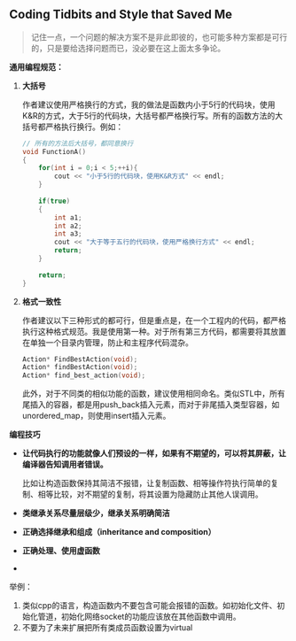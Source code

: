 ## Coding Tidbits and Style that Saved Me

> 记住一点，一个问题的解决方案不是非此即彼的，也可能多种方案都是可行的，只是要给选择问题而已，没必要在这上面太多争论。

**通用编程规范：**

1. **大括号**

   作者建议使用严格换行的方式，我的做法是函数内小于5行的代码块，使用K&R的方式，大于5行的代码块，大括号都严格换行写。所有的函数方法的大括号都严格执行换行。例如：

   ```cpp
   // 所有的方法后大括号，都同意换行
   void FunctionA()
   {
       for(int i = 0;i < 5;++i){
           cout << "小于5行的代码块，使用K&R方式" << endl;
       }
       
       if(true)
       {
           int a1;
           int a2;
           int a3;
           cout << "大于等于五行的代码块，使用严格换行方式" << endl;
           return;
       }
       
       return;
   }
   ```

2. **格式一致性**

   作者建议以下三种形式的都可行，但是重点是，在一个工程内的代码，都严格执行这种格式规范。我是使用第一种。对于所有第三方代码，都需要将其放置在单独一个目录内管理，防止和主程序代码混杂。

   ```cpp
   Action* FindBestAction(void);
   Action* findBestAction(void);
   Action* find_best_action(void);
   ```

   此外，对于不同类的相似功能的函数，建议使用相同命名。类似STL中，所有尾插入的容器，都是用push_back插入元素，而对于非尾插入类型容器，如unordered_map，则使用insert插入元素。

**编程技巧**

* **让代码执行的功能就像人们预设的一样，如果有不期望的，可以将其屏蔽，让编译器告知调用者错误。**

  比如让构造函数保持其简洁不报错，让复制函数、相等操作符执行简单的复制、相等比较，对不期望的复制，将其设置为隐藏防止其他人误调用。

* **类继承关系尽量层级少，继承关系明确简洁**

* **正确选择继承和组成（inheritance and composition）**

* **正确处理、使用虚函数**

* 

举例：

1. 类似cpp的语言，构造函数内不要包含可能会报错的函数。如初始化文件、初始化管道，初始化网络socket的功能应该放在其他函数中调用。
2. 不要为了未来扩展把所有类成员函数设置为virtual